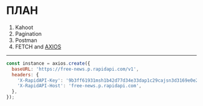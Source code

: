 # ПЛАН

1. Kahoot
1. Pagination
1. Postman
1. FETCH and [AXIOS](https://github.com/axios/axios)

---

```js
const instance = axios.create({
  baseURL: 'https://free-news.p.rapidapi.com/v1',
  headers: {
    'X-RapidAPI-Key': '9b3ff61931msh1b42d77d34e33dap1c29cajsn3d3169e0e2f4',
    'X-RapidAPI-Host': 'free-news.p.rapidapi.com',
  },
});
```
